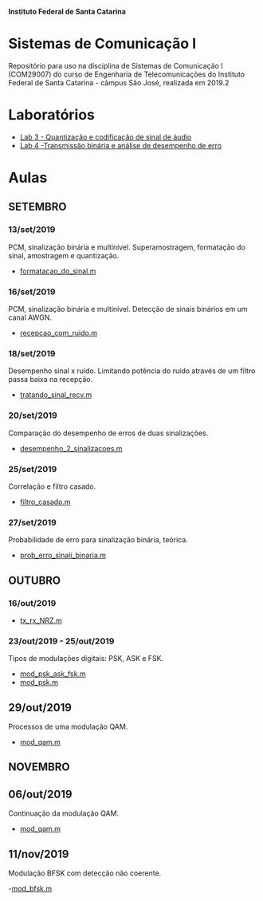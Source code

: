﻿**Instituto Federal de Santa Catarina**

# Sistemas de Comunicação I

Repositório para uso na disciplina de Sistemas de Comunicação I (COM29007) do curso de Engenharia de Telecomunicações do Instituto Federal de Santa Catarina - câmpus São José, realizada em 2019.2

# Laboratórios

 - [Lab 3 - Quantização e codificação de sinal de áudio](https://github.com/yanmartins/COM29007/tree/master/Lab3)
 - [Lab 4 -Transmissão binária e análise de desempenho de erro](https://github.com/yanmartins/COM29007/tree/master/Lab4)

# Aulas

## SETEMBRO

### 13/set/2019

PCM, sinalização binária e multinível. Superamostragem, formatação do sinal, amostragem e quantização.

- [formatacao_do_sinal.m](https://github.com/yanmartins/COM29007/blob/master/formatacao_do_sinal.m)

### 16/set/2019

PCM, sinalização binária e multinível. Detecção de sinais binários em um canal AWGN.

- [recepcao_com_ruido.m](https://github.com/yanmartins/COM29007/blob/master/recepcao_com_ruido.m)

### 18/set/2019

Desempenho sinal x ruído. Limitando potência do ruído através de um filtro passa baixa na recepção.

- [tratando_sinal_recv.m](https://github.com/yanmartins/COM29007/blob/master/tratando_sinal_recv.m)

### 20/set/2019

Comparação do desempenho de erros de duas sinalizações.

- [desempenho_2_sinalizacoes.m](https://github.com/yanmartins/COM29007/blob/master/desempenho_2_sinalizacoes.m)


### 25/set/2019

Correlação e filtro casado.

- [filtro_casado.m](https://github.com/yanmartins/COM29007/blob/master/filtro_casado.m)

### 27/set/2019

Probabilidade de erro para sinalização binária, teórica.

- [prob_erro_sinali_binaria.m](https://github.com/yanmartins/COM29007/blob/master/prob_erro_sinali_binaria.m)

## OUTUBRO

### 16/out/2019

- [tx_rx_NRZ.m](https://github.com/yanmartins/COM29007/blob/master/tx_rx_NRZ.m)

### 23/out/2019 - 25/out/2019

Tipos de modulações digitais: PSK, ASK e FSK.

- [mod_psk_ask_fsk.m](https://github.com/yanmartins/COM29007/blob/master/mod_psk_ask_fsk.m)
- [mod_psk.m](https://github.com/yanmartins/COM29007/blob/master/mod_psk.m)

## 29/out/2019

Processos de uma modulação QAM.

- [mod_qam.m](https://github.com/yanmartins/COM29007/blob/master/mod_qam.m)

## NOVEMBRO

## 06/out/2019

Continuação da modulação QAM.

- [mod_qam.m](https://github.com/yanmartins/COM29007/blob/master/mod_qam.m)

## 11/nov/2019

Modulação BFSK com detecção não coerente.

-[mod_bfsk.m](https://github.com/yanmartins/COM29007/blob/master/mod_bfsk.m)

